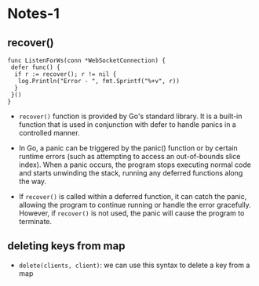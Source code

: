 # Notes-1

## recover()

```golang
func ListenForWs(conn *WebSocketConnection) {
 defer func() {
  if r := recover(); r != nil {
   log.Println("Error - ", fmt.Sprintf("%+v", r))
  }
 }()
}
```

- `recover()` function is provided by Go's standard library. It is a built-in function that is used in conjunction with defer to handle panics in a controlled manner.

- In Go, a panic can be triggered by the panic() function or by certain runtime errors (such as attempting to access an out-of-bounds slice index). When a panic occurs, the program stops executing normal code and starts unwinding the stack, running any deferred functions along the way.

- If `recover()` is called within a deferred function, it can catch the panic, allowing the program to continue running or handle the error gracefully. However, if `recover()` is not used, the panic will cause the program to terminate.

## deleting keys from map

- `delete(clients, client)`: we can use this syntax to delete a key from a map
